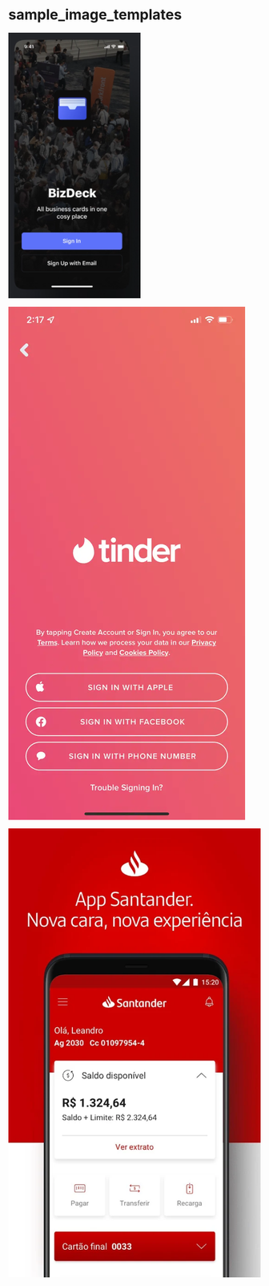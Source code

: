 # sample_image_templates


![image](https://github.com/Bwolfs2/sample_image_templates/blob/main/unknown.png)



![image](https://github.com/Bwolfs2/sample_image_templates/blob/main/61787b7ae100ad00181dd774.png)




![image](https://github.com/Bwolfs2/sample_image_templates/blob/main/unnamed.webp)





